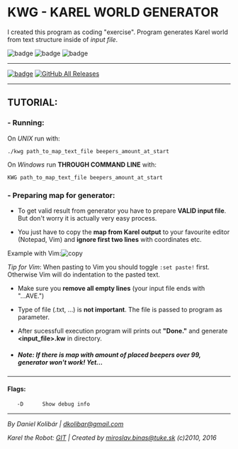 # KWG - KAREL WORLD GENERATOR

I created this program as coding "exercise".
Program generates Karel world from text structure inside of *input file*.

![badge](https://img.shields.io/badge/-TUKE-red.svg)
![badge](https://img.shields.io/badge/testen_on:-UNIX-orange.svg)
![badge](https://img.shields.io/badge/testen_on:-Windows-blue.svg)

---

[![badge](https://img.shields.io/badge/latest%20release:-CLICK_HERE!-brightgreen.svg?logo=appveyor&longCache=true&style=for-the-badge)](https://github.com/DKolibar/KWG/releases)
[![GitHub All Releases](https://img.shields.io/github/downloads/DKolibar/KWG/total.svg?logo=appveyor&longCache=true&style=for-the-badge)](https://github.com/DKolibar/KWG/releases)

---

## TUTORIAL:

### - Running:

On *UNIX* run with:
```console
./kwg path_to_map_text_file beepers_amount_at_start
```

On *Windows* run **THROUGH COMMAND LINE** with:
```console
KWG path_to_map_text_file beepers_amount_at_start
```

### - Preparing map for generator:
 
 - To get valid result from generator you have to prepare **VALID input file**. But don't worry it is actually very easy process.
  
 - You just have to copy the **map from Karel output** to your favourite editor (Notepad, Vim) and **ignore first two lines** with coordinates etc.
 
 Example with Vim:![copy](https://i.imgur.com/pZuaLMc.png)
 
 *Tip for Vim*: When pasting to Vim you should toggle `:set paste!` first. Otherwise Vim will do indentation to the pasted text.

 - Make sure you **remove all empty lines** (your input file ends with "...AVE.")

 - Type of file (.txt, ...) is **not important**. The file is passed to program as parameter.

 - After sucessfull execution program will prints out **"Done."** and generate **<input_file>.kw** in directory.

 - ##### Note: If there is map with amount of placed beepers over 99, generator won't work! Yet...

---

#### Flags:
```console   
   -D      Show debug info
```

---

*By Daniel Kolibár | dkolibar@gmail.com*

*Karel the Robot: [GIT](https://git.kpi.fei.tuke.sk/kpi/karel-the-robot) | Created by miroslav.binas@tuke.sk (c)2010, 2016*
